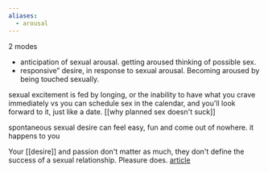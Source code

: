 ```yaml
---
aliases:
  - arousal
---
```


2 modes
- anticipation of sexual arousal. 
  getting aroused thinking of possible sex.
- responsive” desire, in response to sexual arousal. 
  Becoming aroused by being touched sexually.

sexual excitement is fed by longing, or the inability to have what you crave immediately
vs you can schedule sex in the calendar, and you'll look forward to it, just like a date.
[[why planned sex doesn't suck]]

spontaneous sexual desire can feel easy, fun and come out of nowhere. it happens to you

Your [[desire]] and passion don't matter as much, they don't define the success of a sexual relationship. Pleasure does. [article](https://www.theguardian.com/wellness/2024/jan/26/desire-myths-relationships)

